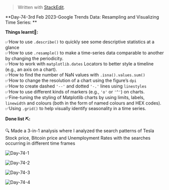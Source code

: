 ﻿<!DOCTYPE html>
<html>

<head>
  <meta charset="utf-8">
  <meta name="viewport" content="width=device-width, initial-scale=1.0">
  <link rel="stylesheet" href="https://stackedit.io/style.css" />
</head>

<body class="stackedit">
  <div class="stackedit__html"><blockquote>
<p>Written with <a href="https://stackedit.io/">StackEdit</a>.</p>
</blockquote>
<p>**Day-74-3rd Feb 2023-Google Trends Data:  Resampling and Visualizing Time Series: **</p>
<p><strong>Things learnt📝:</strong></p>
<p>✅How to use <code>.describe()</code> to quickly see some descriptive statistics at a glance<br>
✅How to use <code>.resample()</code> to make a time-series data comparable to another by changing the periodicity.<br>
✅How to work with <code>matplotlib.dates</code> Locators to better style a timeline (e.g., an axis on a chart).<br>
✅How to find the number of NaN values with <code>.isna().values.sum()</code><br>
✅How to change the resolution of a chart using the figure’s <code>dpi</code><br>
✅How to create dashed <code>'--'</code> and dotted <code>'-.'</code> lines using <code>linestyles</code><br>
✅How to use different kinds of markers (e.g., <code>'o'</code> or <code>'^'</code>) on charts.<br>
✅Fine-tuning the styling of Matplotlib charts by using limits, labels, <code>linewidth</code> and colours (both in the form of named colours and HEX codes).<br>
✅Using <code>.grid()</code> to help visually identify seasonality in a time series.</p>
<p><strong>Done list ⛏️:</strong></p>
<p>🔍 Made a 3-in-1 analysis where I analyzed the search patterns of Tesla Stock price, Bitcoin price and Unemployment Rates with the searches occurring in different time frames</p>
<p><img src="https://i.imgur.com/owyp9yD.png" alt="Day-74-1"></p>
<p><img src="https://i.imgur.com/S47jCgA.png" alt="Day-74-2"></p>
<p><img src="https://i.imgur.com/2fTarD4.png" alt="Day-74-3"></p>
<p><img src="https://i.imgur.com/WQ9uhsd.png" alt="Day-74-4"></p>
</div>
</body>

</html>
